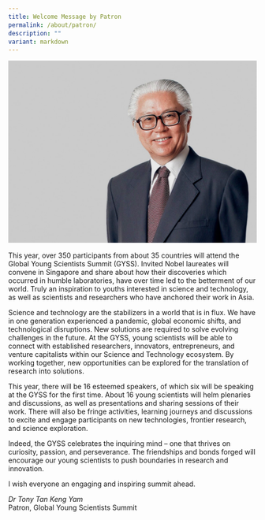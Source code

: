 ```yaml
---
title: Welcome Message by Patron
permalink: /about/patron/
description: ""
variant: markdown
---
```

![](/images/tony%20tan.jpg)

This year, over 350 participants from about 35 countries will attend the Global Young Scientists Summit (GYSS).  Invited Nobel laureates will convene in Singapore and share about how their discoveries which occurred in humble laboratories, have over time led to the betterment of our world. Truly an inspiration to youths interested in science and technology, as well as scientists and researchers who have anchored their work in Asia.

Science and technology are the stabilizers in a world that is in flux. We have in one generation experienced a pandemic, global economic shifts, and technological disruptions. New solutions are required to solve evolving challenges in the future. At the GYSS, young scientists will be able to connect with established researchers, innovators, entrepreneurs, and venture capitalists within our Science and Technology ecosystem. By working together, new opportunities can be explored for the translation of research into solutions.

This year, there will be 16 esteemed speakers, of which six will be speaking at the GYSS for the first time. About 16 young scientists will helm plenaries and discussions, as well as presentations and sharing sessions of their work. There will also be fringe activities, learning journeys and discussions to excite and engage participants on new technologies, frontier research, and science exploration.

Indeed, the GYSS celebrates the inquiring mind – one that thrives on curiosity, passion, and perseverance. The friendships and bonds forged will encourage our young scientists to push boundaries in research and innovation.

I wish everyone an engaging and inspiring summit ahead.<br>


*Dr Tony Tan Keng Yam*
<br>Patron, Global Young Scientists Summit